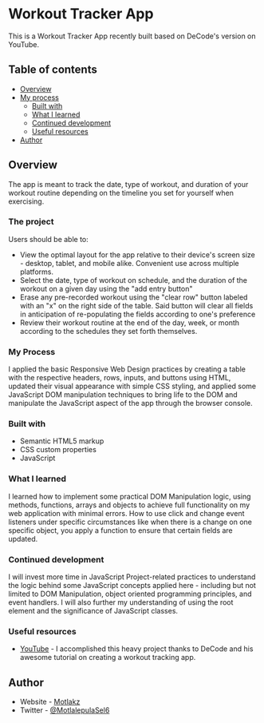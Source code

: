 # Workout Tracker App

This is a Workout Tracker App recently built based on DeCode's version on YouTube.

## Table of contents

- [Overview](#overview)
- [My process](#my-process)
  - [Built with](#built-with)
  - [What I learned](#what-i-learned)
  - [Continued development](#continued-development)
  - [Useful resources](#useful-resources)
- [Author](#author)

## Overview

The app is meant to track the date, type of workout, and duration of your workout routine depending on the timeline you set for yourself when exercising.

### The project

Users should be able to:

- View the optimal layout for the app relative to their device's screen size - desktop, tablet, and mobile alike. Convenient use across multiple platforms.
- Select the date, type of workout on schedule, and the duration of the workout on a given day using the "add entry button"
- Erase any pre-recorded workout using the "clear row" button labeled with an "x" on the right side of the table. Said button will clear all fields in anticipation of re-populating the fields according to one's preference
- Review their workout routine at the end of the day, week, or month according to the schedules they set forth themselves.

### My Process

I applied the basic Responsive Web Design practices by creating a table with the respective headers, rows, inputs, and buttons using HTML, updated their visual appearance with simple CSS styling, and applied some JavaScript DOM manipulation techniques to bring life to the DOM and manipulate the JavaScript aspect of the app through the browser console.

### Built with

- Semantic HTML5 markup
- CSS custom properties
- JavaScript


### What I learned

I learned how to implement some practical DOM Manipulation logic, using methods, functions, arrays and objects to achieve full functionality on my web application with minimal errors. How to use click and change event listeners under specific circumstances like when there is a change on one specific object, you apply a function to ensure that certain fields are updated.

### Continued development

I will invest more time in JavaScript Project-related practices to understand the logic behind some JavaScript concepts applied here - including but not limited to DOM Manipulation, object oriented programming principles, and event handlers.
I will also further my understanding of using the root element and the significance of JavaScript classes.

### Useful resources

- [YouTube](https://www.youtube.com/watch?v=HY6nPFsADDo&list=WL&index=5) - I accomplished this heavy project thanks to DeCode and his awesome tutorial on creating a workout tracking app.


## Author

- Website - [Motlakz](https://github.com/Motlakz/)
- Twitter - [@MotlalepulaSel6](https://www.twitter.com/MotlalepulaSel6/)
